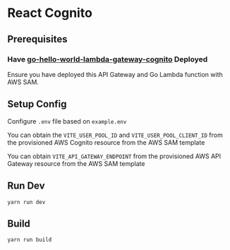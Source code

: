# React Cognito

## Prerequisites 

### Have [go-hello-world-lambda-gateway-cognito](https://github.com/thomasmendez/go-hello-world-lambda-api-gateway) Deployed 

Ensure you have deployed this API Gateway and Go Lambda function with AWS SAM.

## Setup Config

Configure `.env` file based on `example.env`

You can obtain the `VITE_USER_POOL_ID` and `VITE_USER_POOL_CLIENT_ID` from the provisioned AWS Cognito resource from the AWS SAM template

You can obtain `VITE_API_GATEWAY_ENDPOINT` from the provisioned AWS API Gateway resource from the AWS SAM template

## Run Dev

`yarn run dev`

## Build

`yarn run build`
